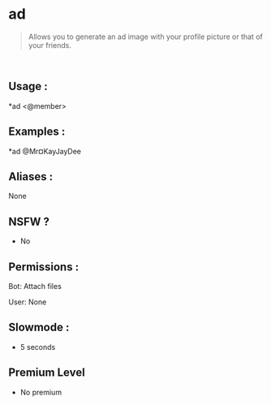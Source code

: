 # ad

> Allows you to generate an ad image with your profile picture or that of your friends.

<br>

## Usage :

*ad <@member>

## Examples :

*ad @Mr¤KayJayDee

## Aliases :

None

## NSFW ?

- No

## Permissions :

Bot: Attach files
<br>

User: None

## Slowmode :

- 5 seconds

## Premium Level

- No premium